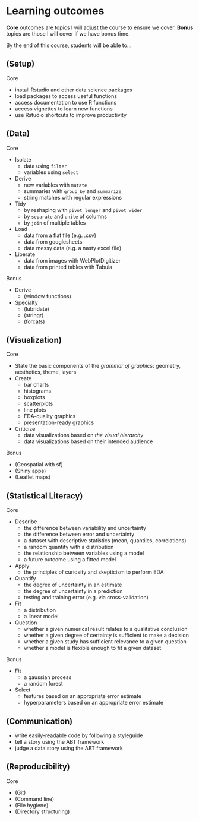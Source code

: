 # Learning outcomes
**Core** outcomes are topics I will adjust the course to ensure we cover.
**Bonus** topics are those I will cover if we have bonus time.

By the end of this course, students will be able to...

## (Setup)

Core
- install Rstudio and other data science packages
- load packages to access useful functions
- access documentation to use R functions
- access vignettes to learn new functions
- use Rstudio shortcuts to improve productivity

## (Data)

Core
- Isolate
  - data using `filter`
  - variables using `select`
- Derive
  - new variables with `mutate`
  - summaries with `group_by` and `summarize`
  - string matches with regular expressions
- Tidy
  - by reshaping with `pivot_longer` and `pivot_wider`
  - by `separate` and `unite` of columns
  - by `join` of multiple tables
- Load
  - data from a flat file (e.g. .csv)
  - data from googlesheets
  - data messy data (e.g. a nasty excel file)
- Liberate
  - data from images with WebPlotDigitizer
  - data from printed tables with Tabula

Bonus
- Derive
  - (window functions)
- Specialty
  - (lubridate)
  - (stringr)
  - (forcats)

## (Visualization)

Core
- State the basic components of the *grammar of graphics*: geometry, aesthetics,
  theme, layers
- Create
  - bar charts
  - histograms
  - boxplots
  - scatterplots
  - line plots
  - EDA-quality graphics
  - presentation-ready graphics
- Criticize
  - data visualizations based on *the visual hierarchy*
  - data visualizations based on their intended audience

Bonus
- (Geospatial with sf)
- (Shiny apps)
- (Leaflet maps)

## (Statistical Literacy)

Core
- Describe
  - the difference between variability and uncertainty
  - the difference between error and uncertainty
  - a dataset with descriptive statistics (mean, quantiles, correlations)
  - a random quantity with a distribution
  - the relationship between variables using a model
  - a future outcome using a fitted model
- Apply
  - the principles of curiosity and skepticism to perform EDA
- Quantify
  - the degree of uncertainty in an estimate
  - the degree of uncertainty in a prediction
  - testing and training error (e.g. via cross-validation)
- Fit
  - a distribution
  - a linear model
- Question
  - whether a given numerical result relates to a qualitative conclusion
  - whether a given degree of certainty is sufficient to make a decision
  - whether a given study has sufficient relevance to a given question
  - whether a model is flexible enough to fit a given dataset

Bonus
- Fit
  - a gaussian process
  - a random forest
- Select
  - features based on an appropriate error estimate
  - hyperparameters based on an appropriate error estimate

## (Communication)
- write easily-readable code by following a styleguide
- tell a story using the ABT framework
- judge a data story using the ABT framework

## (Reproducibility)

Core
- (Git)
- (Command line)
- (File hygiene)
- (Directory structuring)
